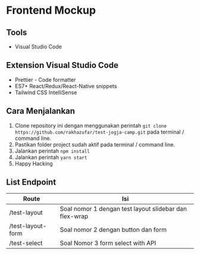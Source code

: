 # Frontend Mockup

## Tools

- Visual Studio Code

## Extension Visual Studio Code

- Prettier - Code formatter
- ES7+ React/Redux/React-Native snippets
- Tailwind CSS IntelliSense

## Cara Menjalankan

1. Clone repository ini dengan menggunakan perintah `git clone https://github.com/rakhazufar/test-jogja-camp.git` pada terminal / command line.
2. Pastikan folder project sudah aktif pada terminal / command line.
3. Jalankan perintah `npm install`
4. Jalankan perintah `yarn start`
5. Happy Hacking

## List Endpoint

| Route                    | Isi                                             |
| ------------------------ | ------------------------------------------------------ |
| /test-layout             | Soal nomor 1 dengan test layout slidebar dan flex-wrap |
| /test-layout-form        | Soal nomor 2 dengan button dan form                    |
| /test-select             | Soal Nomor 3 form select with API                      |
